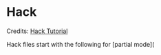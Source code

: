 # Hack

Credits: [Hack Tutorial](http://hacklang.org/tutorial.html)

Hack files start with the following for [partial mode](